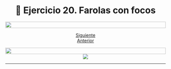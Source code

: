 <h1 align="center"> 📝 Ejercicio 20. Farolas con focos</h1>

<img src= 'https://i.gifer.com/origin/8c/8cd3f1898255c045143e1da97fbabf10_w200.gif' height="20" width="100%">

<div align="center">

[Siguiente](/Documentos/Ejercicio1.md)<br>
[Anterior](/Documentos/Ejercicio19.md)
 </div>

<img src= 'https://i.gifer.com/origin/8c/8cd3f1898255c045143e1da97fbabf10_w200.gif' height="20" width="100%">

<div align="center">
  <img src="https://media.giphy.com/media/qkcVe4uCNto76/giphy.gif"/>
 </div>

---
